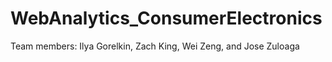 # WebAnalytics_ConsumerElectronics

Team members: Ilya Gorelkin, Zach King, Wei Zeng, and Jose Zuloaga

